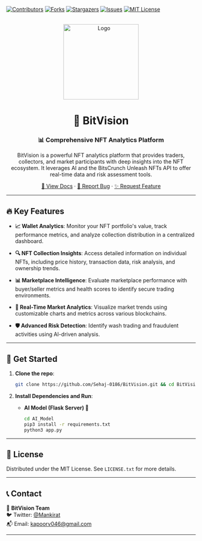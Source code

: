 <a name="readme-top"></a>

[![Contributors][contributors-shield]][contributors-url]
[![Forks][forks-shield]][forks-url]
[![Stargazers][stars-shield]][stars-url]
[![Issues][issues-shield]][issues-url]
[![MIT License][license-shield]][license-url]

<!-- PROJECT LOGO -->
<br />
<div align="center">
  <a href="https://bitvision.gitbook.io/bitvision/">
    <img src="images/logo.png" alt="Logo" width="200" height="200">
  </a>

<h1 align="center">🚀 BitVision</h1>

<h3 align="center">📊 Comprehensive NFT Analytics Platform</h3>

  <p align="center">
    BitVision is a powerful NFT analytics platform that provides traders, collectors, and market participants with deep insights into the NFT ecosystem. It leverages AI and the BitsCrunch Unleash NFTs API to offer real-time data and risk assessment tools.
  </p>
  
  <p align="center">
    <a href="https://bitvision.gitbook.io/bitvision/">📖 View Docs</a>
    ·
    <a href="https://github.com/Sehaj-0186/BitVision/issues/new?labels=bug&template=bug-report.md">🐛 Report Bug</a>
    ·
    <a href="https://github.com/Sehaj-0186/BitVision/issues/new?labels=enhancement&template=feature-request.md">✨ Request Feature</a>
  </p>
</div>

---

## 🔥 Key Features

- **📈 Wallet Analytics**: Monitor your NFT portfolio's value, track performance metrics, and analyze collection distribution in a centralized dashboard.

- **🔍 NFT Collection Insights**: Access detailed information on individual NFTs, including price history, transaction data, risk analysis, and ownership trends.

- **📊 Marketplace Intelligence**: Evaluate marketplace performance with buyer/seller metrics and health scores to identify secure trading environments.

- **📡 Real-Time Market Analytics**: Visualize market trends using customizable charts and metrics across various blockchains.

- **🛡️ Advanced Risk Detection**: Identify wash trading and fraudulent activities using AI-driven analysis.

---

## 🚀 Get Started

1. **Clone the repo**:
    ```sh
    git clone https://github.com/Sehaj-0186/BitVision.git && cd BitVision
    ```

2. **Install Dependencies and Run**:

    

    - **AI Model (Flask Server) 🧠**  
      ```sh
      cd AI_Model
      pip3 install -r requirements.txt
      python3 app.py
      ```

---

## 📜 License

Distributed under the MIT License. See `LICENSE.txt` for more details.

---

## 📞 Contact

📧 **BitVision Team** <br />
🐦 Twitter: [@Mankirat](https://twitter.com/Mankirat_3104) <br />
📬 Email: kapoorv046@gmail.com

---

<!-- MARKDOWN LINKS & IMAGES -->
[contributors-shield]: https://img.shields.io/github/contributors/Sehaj-0186/BitVision.svg?style=for-the-badge
[contributors-url]: https://github.com/Sehaj-0186/BitVision/graphs/contributors
[forks-shield]: https://img.shields.io/github/forks/Sehaj-0186/BitVision.svg?style=for-the-badge
[forks-url]: https://github.com/Sehaj-0186/BitVision/network/members
[stars-shield]: https://img.shields.io/github/stars/Sehaj-0186/BitVision.svg?style=for-the-badge
[stars-url]: https://github.com/Sehaj-0186/BitVision/stargazers
[issues-shield]: https://img.shields.io/github/issues/Sehaj-0186/BitVision.svg?style=for-the-badge
[issues-url]: https://github.com/Sehaj-0186/BitVision/issues
[license-shield]: https://img.shields.io/github/license/Sehaj-0186/BitVision.svg?style=for-the-badge
[license-url]: https://github.com/Sehaj-0186/BitVision/blob/main/LICENSE.txt
